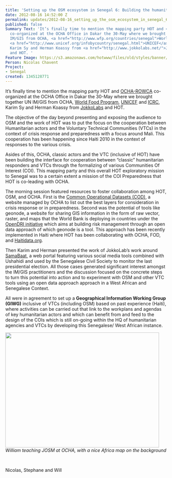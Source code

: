 ```yaml
---
title: 'Setting up the OSM ecosystem in Senegal 6: Building the humanitarian component'
date: 2012-08-16 14:52:00 Z
permalink: updates/2012-08-16_setting_up_the_osm_ecosystem_in_senegal_6_building_the_humanitarian_component
published: false
Summary Text: 'It’s finally time to mention the mapping party HOT and <a href="http://ochaonline.un.org/Default.aspx?alias=ochaonline.un.org/rowca">OCHA-ROWCA</a>
  co-organized at the OCHA Office in Dakar the 30-May where we brought together UN
  IM/GIS from OCHA, <a href="http://www.wfp.org/countries/senegal">World Food Program</a>,
  <a href="http://www.unicef.org/infobycountry/senegal.html">UNICEF</a> and <a href="http://www.icrc.org/eng/where-we-work/africa/senegal/index.jsp">ICRC</a>,
  Karim Sy and Herman Koassy from <a href="http://www.jokkolabs.net/">JokkoLabs</a>
  and HOT. '
Feature Image: https://s3.amazonaws.com/hotwww/files/old/styles/banner/public/image008_0.jpg
Person: Nicolas Chavent
Project:
- Senegal
created: 1345128771
---
```


<p>It’s finally time to mention the mapping party HOT and <a href="http://ochaonline.un.org/Default.aspx?alias=ochaonline.un.org/rowca">OCHA-ROWCA</a> co-organized at the OCHA Office in Dakar the 30-May where we brought together UN IM/GIS from OCHA, <a href="http://www.wfp.org/countries/senegal">World Food Program</a>, <a href="http://www.unicef.org/infobycountry/senegal.html">UNICEF</a> and <a href="http://www.icrc.org/eng/where-we-work/africa/senegal/index.jsp">ICRC</a>, Karim Sy and Herman Koassy from <a href="http://www.jokkolabs.net/">JokkoLabs</a> and HOT.</p><p>The objective of the day beyond presenting and exposing the audience to OSM and the work of HOT was to put the focus on the cooperation between Humanitarian actors and the Voluntary Technical Communities (VTCs) in the context of crisis response and preparedness with a focus around Mali. This cooperation has been happening since Haiti 2010 in the context of responses to the various crisis.</p><p>Asides of this, OCHA, classic actors and the VTC (inclusive of HOT) have been building the interface for cooperation between “classic” humanitarian responders and VTCs through the formalizing of various Communities Of Interest (COI). This mapping party and this overall HOT exploratory mission to Senegal was to a certain extent a mission of the COI Preparedness that HOT is co-leading with OCHA.</p><p>The morning session featured resources to foster collaboration among HOT, OSM, and OCHA. First is the <a href="http://cod.humanitarianresponse.info/country-region/senegal">Common Operational Datasets (COD)</a>, a website managed by OCHA to list out the best layers for consideration in crisis response or in preparedness. Second was the potential of tools like geonode, a website for sharing GIS information in the form of raw vector, raster, and maps that the World Bank is deploying in countries under the <a href="http://www.gfdrr.org/gfdrr/opendri/">OpenDRI initiative</a> which aims at building risk management through an open data approach of which geonode is a tool. This approach has been recently implemented in Haiti where HOT has been collaborating with OCHA, FOD, and <a href="http://haitidata.org/">Haitidata.org</a>.</p><p>Then Karim and Herman presented the work of JokkoLab’s work around <a href="http://samabaat.com/">SamaBaat</a>, a web portal featuring various social media tools combined with Ushahidi and used by the Senegalese Civil Society to monitor the last presidential election. All those cases generated significant interest amongst the IM/GIS practitioners and the discussion focused on the concrete steps to turn this potential into action and to experiment with OSM and other VTC tools using an open data approach approach in a West African and Senegalese Context.</p><p>All were in agreement to set up a <strong>Geographical Information Working Group (GIWG)</strong> inclusive of VTCs (including OSM) based on past experience (Haiti), where activities can be carried out that link to the workplans and agendas of key humanitarian actors and which can benefit from and feed to the design of the COIs which is still on-going within the HQ of humanitarian agencies and VTCs by developing this Senegalese/ West African instance.</p><p><img class="image-large" src="https://s3.amazonaws.com/hotwww/files/old/styles/large/public/image008_0_0.jpg?itok=bNEiIAZA" alt="" style="width:480px;height:360px"><br><em>William teaching JOSM at OCHA, with a nice Africa map on the background</em></p><p>&nbsp;</p><p>Nicolas, Stephane and Will</p>
